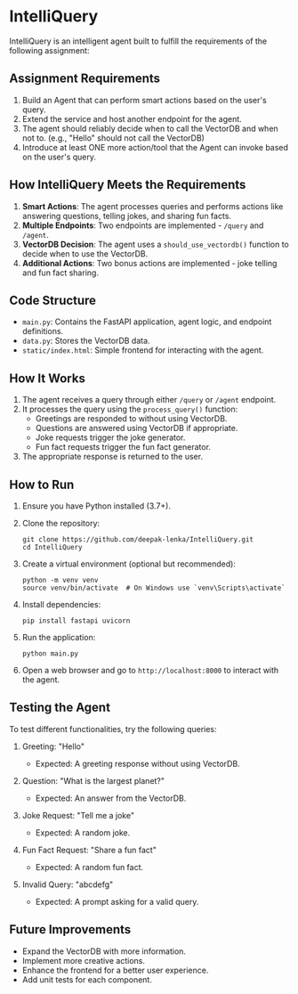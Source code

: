 # IntelliQuery

IntelliQuery is an intelligent agent built to fulfill the requirements of the following assignment:

## Assignment Requirements

1. Build an Agent that can perform smart actions based on the user's query.
2. Extend the service and host another endpoint for the agent.
3. The agent should reliably decide when to call the VectorDB and when not to. (e.g., "Hello" should not call the VectorDB)
4. Introduce at least ONE more action/tool that the Agent can invoke based on the user's query.

## How IntelliQuery Meets the Requirements

1. **Smart Actions**: The agent processes queries and performs actions like answering questions, telling jokes, and sharing fun facts.
2. **Multiple Endpoints**: Two endpoints are implemented - `/query` and `/agent`.
3. **VectorDB Decision**: The agent uses a `should_use_vectordb()` function to decide when to use the VectorDB.
4. **Additional Actions**: Two bonus actions are implemented - joke telling and fun fact sharing.

## Code Structure

- `main.py`: Contains the FastAPI application, agent logic, and endpoint definitions.
- `data.py`: Stores the VectorDB data.
- `static/index.html`: Simple frontend for interacting with the agent.

## How It Works

1. The agent receives a query through either `/query` or `/agent` endpoint.
2. It processes the query using the `process_query()` function:
   - Greetings are responded to without using VectorDB.
   - Questions are answered using VectorDB if appropriate.
   - Joke requests trigger the joke generator.
   - Fun fact requests trigger the fun fact generator.
3. The appropriate response is returned to the user.

## How to Run

1. Ensure you have Python installed (3.7+).

2. Clone the repository:
   ```
   git clone https://github.com/deepak-lenka/IntelliQuery.git
   cd IntelliQuery
   ```

3. Create a virtual environment (optional but recommended):
   ```
   python -m venv venv
   source venv/bin/activate  # On Windows use `venv\Scripts\activate`
   ```

4. Install dependencies:
   ```
   pip install fastapi uvicorn
   ```

5. Run the application:
   ```
   python main.py
   ```

6. Open a web browser and go to `http://localhost:8000` to interact with the agent.

## Testing the Agent

To test different functionalities, try the following queries:

1. Greeting: "Hello"
   - Expected: A greeting response without using VectorDB.

2. Question: "What is the largest planet?"
   - Expected: An answer from the VectorDB.

3. Joke Request: "Tell me a joke"
   - Expected: A random joke.

4. Fun Fact Request: "Share a fun fact"
   - Expected: A random fun fact.

5. Invalid Query: "abcdefg"
   - Expected: A prompt asking for a valid query.

## Future Improvements

- Expand the VectorDB with more information.
- Implement more creative actions.
- Enhance the frontend for a better user experience.
- Add unit tests for each component.